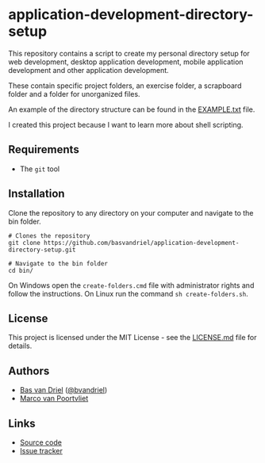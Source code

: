 # application-development-directory-setup
This repository contains a script to create my personal directory setup
for web development, desktop application development, mobile application development and
other application development.

These contain specific project folders, an exercise folder, a scrapboard folder and a 
folder for unorganized files.

An example of the directory structure can be found in the [EXAMPLE.txt](EXAMPLE.txt) file.

I created this project because I want to learn more about shell scripting.

## Requirements
* The `git` tool

## Installation
Clone the repository to any directory on your computer and navigate to the bin folder.

```shell
# Clones the repository
git clone https://github.com/basvandriel/application-development-directory-setup.git

# Navigate to the bin folder
cd bin/
```

On Windows open the `create-folders.cmd` file with administrator rights and follow the instructions.
On Linux run the command `sh create-folders.sh`.

## License
This project is licensed under the MIT License - see the [LICENSE.md](LICENSE.md) file for details.

## Authors
- [Bas van Driel](https://github.com/basvandriel "GitHub page") ([@bvandriel](https://twitter.com/bvandriel "Twitter page"))
- [Marco van Poortvliet](https://www.github.com/marc0tjevp "GitHub page")

## Links
* [Source code](https://github.com/basvandriel/application-development-directory-setup)
* [Issue tracker](https://github.com/basvandriel/application-development-directory-setup/issues)
